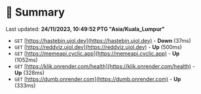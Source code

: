 # 📖 Summary
Last updated: **24/11/2023, 10:49:52 PTG "Asia/Kuala_Lumpur"**

- `GET` [https://hastebin.ujol.dev](https://hastebin.ujol.dev) - **Down** (37ms)
- `GET` [https://reddviz.ujol.dev](https://reddviz.ujol.dev) - **Up** (500ms)
- `GET` [https://memeapi.cyclic.app](https://memeapi.cyclic.app) - **Up** (1052ms)
- `GET` [https://klik.onrender.com/health](https://klik.onrender.com/health) - **Up** (328ms)
- `GET` [https://dumb.onrender.com](https://dumb.onrender.com) - **Up** (333ms)
